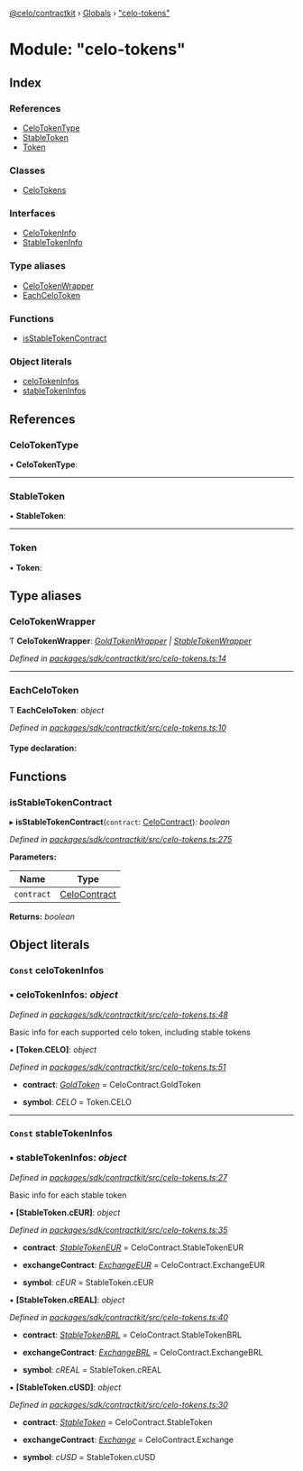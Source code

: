 [@celo/contractkit](../README.md) › [Globals](../globals.md) › ["celo-tokens"](_celo_tokens_.md)

# Module: "celo-tokens"

## Index

### References

* [CeloTokenType](_celo_tokens_.md#celotokentype)
* [StableToken](_celo_tokens_.md#stabletoken)
* [Token](_celo_tokens_.md#token)

### Classes

* [CeloTokens](../classes/_celo_tokens_.celotokens.md)

### Interfaces

* [CeloTokenInfo](../interfaces/_celo_tokens_.celotokeninfo.md)
* [StableTokenInfo](../interfaces/_celo_tokens_.stabletokeninfo.md)

### Type aliases

* [CeloTokenWrapper](_celo_tokens_.md#celotokenwrapper)
* [EachCeloToken](_celo_tokens_.md#eachcelotoken)

### Functions

* [isStableTokenContract](_celo_tokens_.md#isstabletokencontract)

### Object literals

* [celoTokenInfos](_celo_tokens_.md#const-celotokeninfos)
* [stableTokenInfos](_celo_tokens_.md#const-stabletokeninfos)

## References

###  CeloTokenType

• **CeloTokenType**:

___

###  StableToken

• **StableToken**:

___

###  Token

• **Token**:

## Type aliases

###  CeloTokenWrapper

Ƭ **CeloTokenWrapper**: *[GoldTokenWrapper](../classes/_wrappers_goldtokenwrapper_.goldtokenwrapper.md) | [StableTokenWrapper](../classes/_wrappers_stabletokenwrapper_.stabletokenwrapper.md)*

*Defined in [packages/sdk/contractkit/src/celo-tokens.ts:14](https://github.com/celo-org/celo-monorepo/blob/master/packages/sdk/contractkit/src/celo-tokens.ts#L14)*

___

###  EachCeloToken

Ƭ **EachCeloToken**: *object*

*Defined in [packages/sdk/contractkit/src/celo-tokens.ts:10](https://github.com/celo-org/celo-monorepo/blob/master/packages/sdk/contractkit/src/celo-tokens.ts#L10)*

#### Type declaration:

## Functions

###  isStableTokenContract

▸ **isStableTokenContract**(`contract`: [CeloContract](../enums/_base_.celocontract.md)): *boolean*

*Defined in [packages/sdk/contractkit/src/celo-tokens.ts:275](https://github.com/celo-org/celo-monorepo/blob/master/packages/sdk/contractkit/src/celo-tokens.ts#L275)*

**Parameters:**

Name | Type |
------ | ------ |
`contract` | [CeloContract](../enums/_base_.celocontract.md) |

**Returns:** *boolean*

## Object literals

### `Const` celoTokenInfos

### ▪ **celoTokenInfos**: *object*

*Defined in [packages/sdk/contractkit/src/celo-tokens.ts:48](https://github.com/celo-org/celo-monorepo/blob/master/packages/sdk/contractkit/src/celo-tokens.ts#L48)*

Basic info for each supported celo token, including stable tokens

▪ **[Token.CELO]**: *object*

*Defined in [packages/sdk/contractkit/src/celo-tokens.ts:51](https://github.com/celo-org/celo-monorepo/blob/master/packages/sdk/contractkit/src/celo-tokens.ts#L51)*

* **contract**: *[GoldToken](../enums/_base_.celocontract.md#goldtoken)* = CeloContract.GoldToken

* **symbol**: *CELO* = Token.CELO

___

### `Const` stableTokenInfos

### ▪ **stableTokenInfos**: *object*

*Defined in [packages/sdk/contractkit/src/celo-tokens.ts:27](https://github.com/celo-org/celo-monorepo/blob/master/packages/sdk/contractkit/src/celo-tokens.ts#L27)*

Basic info for each stable token

▪ **[StableToken.cEUR]**: *object*

*Defined in [packages/sdk/contractkit/src/celo-tokens.ts:35](https://github.com/celo-org/celo-monorepo/blob/master/packages/sdk/contractkit/src/celo-tokens.ts#L35)*

* **contract**: *[StableTokenEUR](../enums/_base_.celocontract.md#stabletokeneur)* = CeloContract.StableTokenEUR

* **exchangeContract**: *[ExchangeEUR](../enums/_base_.celocontract.md#exchangeeur)* = CeloContract.ExchangeEUR

* **symbol**: *cEUR* = StableToken.cEUR

▪ **[StableToken.cREAL]**: *object*

*Defined in [packages/sdk/contractkit/src/celo-tokens.ts:40](https://github.com/celo-org/celo-monorepo/blob/master/packages/sdk/contractkit/src/celo-tokens.ts#L40)*

* **contract**: *[StableTokenBRL](../enums/_base_.celocontract.md#stabletokenbrl)* = CeloContract.StableTokenBRL

* **exchangeContract**: *[ExchangeBRL](../enums/_base_.celocontract.md#exchangebrl)* = CeloContract.ExchangeBRL

* **symbol**: *cREAL* = StableToken.cREAL

▪ **[StableToken.cUSD]**: *object*

*Defined in [packages/sdk/contractkit/src/celo-tokens.ts:30](https://github.com/celo-org/celo-monorepo/blob/master/packages/sdk/contractkit/src/celo-tokens.ts#L30)*

* **contract**: *[StableToken](../enums/_base_.celocontract.md#stabletoken)* = CeloContract.StableToken

* **exchangeContract**: *[Exchange](../enums/_base_.celocontract.md#exchange)* = CeloContract.Exchange

* **symbol**: *cUSD* = StableToken.cUSD
